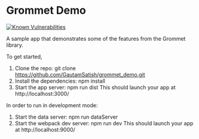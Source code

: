 # Grommet Demo

<a href="https://snyk.io/test/github/GautamSatish/grommet_demo"><img src="https://snyk.io/test/github/GautamSatish/grommet_demo/badge.svg" alt="Known Vulnerabilities" data-canonical-src="https://snyk.io/test/github/GautamSatish/grommet_demo" style="max-width:100%;"></a>

A sample app that demonstrates some of the features from the Grommet library.

To get started,

1. Clone the repo: git clone https://github.com/GautamSatish/grommet_demo.git
2. Install the dependencies: npm install
3. Start the app server: npm run dist
This should launch your app at http://localhost:3000/

In order to run in development mode:
1. Start the data server: npm run dataServer
2. Start the webpack dev server: npm run dev
This should launch your app at http://localhost:9000/
